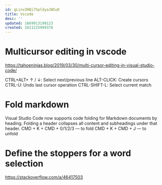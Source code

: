 ```yaml
---
id: gLinvZHBi7hpldyaJWSuD
title: Vscode
desc: ''
updated: 1669913198123
created: 1611225989378
---
```


# Multicursor editing in vscode

https://tahoeninjas.blog/2019/03/30/multi-cursor-editing-in-visual-studio-code/


CTRL+ALT+ ↑ / ↓: Select next/previous line
ALT-CLICK: Create cursors
CTRL-U: Undo last cursor operation
CTRL-SHIFT-L: Select current match

# Fold markdown 

Visual Studio Code now supports code folding for Markdown documents by heading. Folding a header collapses all content and subheadings under that header. 
CMD + K + CMD + 0/1/2/3 — to fold
CMD + K + CMD + J — to unfold


# Define the stoppers for a word selection

https://stackoverflow.com/a/46417503

